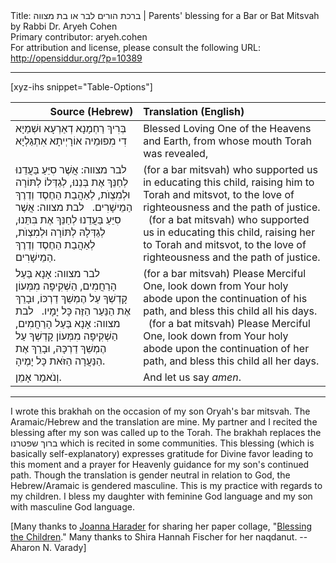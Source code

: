 <html>
<head></head>
<body>
Title: ברכת הורים לבר או בת מצווה | Parents' blessing for a Bar or Bat Mitsvah by Rabbi Dr. Aryeh Cohen<br />
Primary contributor: aryeh.cohen<br />
For attribution and license, please consult the following URL: <a href="http://opensiddur.org/?p=10389">http://opensiddur.org/?p=10389</a>
<p />
<hr />

[xyz-ihs snippet="Table-Options"]<table style="margin-left: auto; margin-right: auto;" class="draggable">
<thead><tr><th id="x" style="text-align: right;">Source (Hebrew)</th><th style="text-align: left;">Translation (English)</th></tr></thead>
<tbody>
<tr><td style="vertical-align:top;">
<div class="liturgy" lang="he">
בְּרִיךְ רַחְמָנָא דְאַרְעָא וּשְׁמַיָא
דִי מִפוּמֵיה אוֹרָיְיתָא אִתְגַלְיָא
</span></div>
</td>
 
<td style="vertical-align:top;">
<div class="english" lang="en">
Blessed Loving One of the Heavens and Earth, 
from whose mouth Torah was revealed,
</div>
</td></tr>


<tr><td style="vertical-align:top;">
<div class="liturgy" lang="he">
<span class="instruction">לבר מצווה:</span> 
אֲשֶׁר סִיֵּעַ בַּעֲדֵנוּ לְחַנֵּךְ אֶת בְּנֵנוּ, 
לְגַדְּלוֹ לְתּוֹרָה וּלְמִצְוֺת, 
לְאַהֲבַת הַחֶסֶד וְדֶרֶךְ הַמֵישָׁרִים.
&nbsp;
<span class="instruction">לבת מצווה:</span>
אֲשֶׁר סִיֵּעַ בַּעֲדֵנוּ לְחַנֵּךְ אֶת בִּתֵּנוּ, 
לְגַדְּלָהּ לְתּוֹרָה וּלְמִצְוֺת, 
לְאַהֲבַת הַחֶסֶד וְדֶרֶךְ הַמֵישָׁרִים.
</span></div>
</td>
 
<td style="vertical-align:top;">
<div class="english" lang="en">
(for a bar mitsvah) 
who supported us in educating this child, 
raising him to Torah and mitsvot, 
to the love of righteousness and the path of justice. 
&nbsp;
(for a bat mitsvah) 
who supported us in educating this child, 
raising her to Torah and mitsvot, 
to the love of righteousness and the path of justice. 
</div>
</td></tr>


<tr><td style="vertical-align:top;">
<div class="liturgy" lang="he">
<span class="instruction">לבר מצווה:</span> 
אָנָא בַּעַל הָרַחֲמִים, 
הַשְׁקִיפָה מִמְּעוֹן קָדְשְׁךָ עַל הֶמְשֵׁךְ דַרְכּוֹ, 
וּבָרֵךְ אֶת הַנַּעַר הַזֶּה כָּל יָמָיו.
&nbsp;
<span class="instruction">לבת מצווה:</span> 
אָנָא בַּעַל הָרַחֲמִים, 
הַשְׁקִיפָה מִמְּעוֹן קָדְשְׁךָ עַל הֶמְשֵׁךְ דַרְכָּהּ, 
וּבָרֵךְ אֶת הַנַּעֲרָה הַזֹּאת כָּל יָמֶיהָ.
</span></div>
</td>
 
<td style="vertical-align:top;">
<div class="english" lang="en">
(for a bar mitsvah) 
Please Merciful One, 
look down from Your holy abode upon the continuation of his path, 
and bless this child all his days. 
&nbsp;
(for a bat mitsvah) 
Please Merciful One, 
look down from Your holy abode upon the continuation of her path, 
and bless this child all her days.
</div>
</td></tr>


<tr><td style="vertical-align:top;">
<div class="liturgy" lang="he">
וְנֹאמַר אָמֵן.
</span></div>
</td>
 
<td style="vertical-align:top;">
<div class="english" lang="en">
And let us say <em>amen</em>.
</div>
</td></tr>
</tbody></table>

<hr />

I wrote this brakhah on the occasion of my son Oryah's bar mitsvah. The Aramaic/Hebrew and the translation are mine. My partner and I recited the blessing after my son was called up to the Torah. The brakhah replaces the <span class="hebrew" lang="he">ברוך שפטרנו</span> which is recited in some communities. This blessing (which is basically self-explanatory) expresses gratitude for Divine favor leading to this moment and a prayer for Heavenly guidance for my son's continued path. Though the translation is gender neutral in relation to God, the Hebrew/Aramaic is gendered masculine. This is my practice with regards to my children. I bless my daughter with feminine God language and my son with masculine God language.

[Many thanks to <a href="http://spaciousfaith.com/about/">Joanna Harader</a> for sharing her paper collage, "<a href="http://spaciousfaith.com/2011/01/31/blessing-the-children/">Blessing the Children</a>." Many thanks to Shira Hannah Fischer for her naqdanut. --Aharon N. Varady]
</body>
</html>